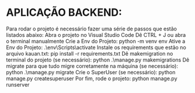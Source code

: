 # APLICAÇÃO BACKEND:
Para rodar o projeto é necessário fazer uma série de passos que estão listados abaixo:
Abra o projeto no Visual Studio Code
Dê CTRL + J ou abra o terminal manualmente
Crie a Env do Projeto: python -m venv env
Ative a Env do Projeto: .\env\Scripts\activate
Instale os requirements que estão no arquivo kauan.txt: pip install -r requirements.txt
Dê makemigration no terminal do projeto (se necessário): python .\manage.py makemigrations
Dê migrate para que tudo migre corretamente na máquina (se necessário): python .\manage.py migrate
Crie o SuperUser (se necessário): python manage.py createsuperuser
Por fim, rode o projeto: python manage.py runserver
